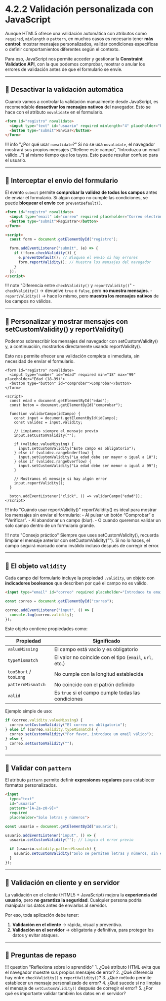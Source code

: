 # 4.2.2 Validación personalizada con JavaScript

Aunque HTML5 ofrece una validación automática con atributos como `required`, `minlength` o `pattern`, en muchos casos es necesario tener **más control**: mostrar mensajes personalizados, validar condiciones específicas o definir comportamientos diferentes según el contexto.

Para eso, JavaScript nos permite acceder y gestionar la **Constraint Validation API**, con la que podemos comprobar, mostrar o anular los errores de validación antes de que el formulario se envíe.

---

## 📌 Desactivar la validación automática

Cuando vamos a controlar la validación manualmente desde JavaScript, es recomendable **desactivar los mensajes nativos** del navegador.
Esto se hace con el atributo `novalidate` en el formulario.

```html
<form id="registro" novalidate>
  <input type="text" id="usuario" required minlength="4" placeholder="Usuario">
  <button type="submit">Enviar</button>
</form>
```

!!! info "¿Por qué usar `novalidate`?"
    Si no se usa `novalidate`, el navegador mostrará sus propios mensajes (“Rellene este campo”, “Introduzca un email válido…”) al mismo tiempo que los tuyos.
    Esto puede resultar confuso para el usuario.

---

## 📌 Interceptar el envío del formulario

El evento `submit` permite **comprobar la validez de todos los campos** antes de enviar el formulario.
Si algún campo no cumple las condiciones, se puede **bloquear el envío** con `preventDefault()`.

```html
<form id="registro" novalidate>
  <input type="email" id="correo" required placeholder="Correo electrónico">
  <button type="submit">Registrar</button>
</form>

<script>
  const form = document.getElementById("registro");

  form.addEventListener("submit", (e) => {
    if (!form.checkValidity()) {
      e.preventDefault(); // Bloquea el envío si hay errores
      form.reportValidity(); // Muestra los mensajes del navegador
    }
  });
</script>
```

!!! note "Diferencia entre `checkValidity()` y `reportValidity()`"
    - `checkValidity()` → devuelve `true` o `false`, pero **no muestra mensajes**.
    - `reportValidity()` → hace lo mismo, pero **muestra los mensajes nativos** de los campos no válidos.

---

## 📌 Personalizar y mostrar mensajes con setCustomValidity() y reportValidity()

Podemos sobrescribir los mensajes del navegador con setCustomValidity() y, a continuación, mostrarlos directamente usando reportValidity().

Esto nos permite ofrecer una validación completa e inmediata, sin necesidad de enviar el formulario.

```
<form id="registro" novalidate>
  <input type="number" id="edad" required min="18" max="99" placeholder="Edad (18–99)">
  <button type="button" id="comprobar">Comprobar</button>
</form>

<script>
  const edad = document.getElementById("edad");
  const boton = document.getElementById("comprobar");

  function validarCampo(idCampo) {
    const input = document.getElementById(idCampo);
    const validez = input.validity;

    // Limpiamos siempre el mensaje previo
    input.setCustomValidity("");

    if (validez.valueMissing) {
      input.setCustomValidity("Este campo es obligatorio");
    } else if (validez.rangeUnderflow) {
      input.setCustomValidity("La edad debe ser mayor o igual a 18");
    } else if (validez.rangeOverflow) {
      input.setCustomValidity("La edad debe ser menor o igual a 99");
    }

    // Mostramos el mensaje si hay algún error
    input.reportValidity();
  }

  boton.addEventListener("click", () => validarCampo("edad"));
</script>
```

!!! info "Cuándo usar reportValidity()"
    reportValidity() es ideal para mostrar los mensajes sin enviar el formulario:
    - Al pulsar un botón “Comprobar” o “Verificar”.
    - Al abandonar un campo (blur).
    - O cuando queremos validar un solo campo dentro de un formulario grande.

!!! note "Consejo práctico"
    Siempre que uses setCustomValidity(), recuerda limpiar el mensaje anterior con setCustomValidity("").
    Si no lo haces, el campo seguirá marcado como inválido incluso después de corregir el error.

---

## 📌 El objeto `validity`

Cada campo del formulario incluye la propiedad `.validity`, un objeto con **indicadores booleanos** que describen por qué el campo no es válido.

```html
<input type="email" id="correo" required placeholder="Introduce tu email">
```

```js
const correo = document.getElementById("correo");

correo.addEventListener("input", () => {
  console.log(correo.validity);
});
```

Este objeto contiene propiedades como:

| Propiedad              | Significado                                             |
| ---------------------- | ------------------------------------------------------- |
| `valueMissing`         | El campo está vacío y es obligatorio                    |
| `typeMismatch`         | El valor no coincide con el tipo (`email`, `url`, etc.) |
| `tooShort` / `tooLong` | No cumple con la longitud establecida                   |
| `patternMismatch`      | No coincide con el patrón definido                      |
| `valid`                | Es `true` si el campo cumple todas las condiciones      |

Ejemplo simple de uso:

```js
if (correo.validity.valueMissing) {
  correo.setCustomValidity("El correo es obligatorio");
} else if (correo.validity.typeMismatch) {
  correo.setCustomValidity("Por favor, introduce un email válido");
} else {
  correo.setCustomValidity("");
}
```

---

## 📌 Validar con `pattern`

El atributo `pattern` permite definir **expresiones regulares** para establecer formatos personalizados.

```html
<input 
  type="text" 
  id="usuario" 
  pattern="[A-Za-z0-9]+" 
  required 
  placeholder="Solo letras y números">
```

```js
const usuario = document.getElementById("usuario");

usuario.addEventListener("input", () => {
  usuario.setCustomValidity(""); // Limpia el error previo

  if (usuario.validity.patternMismatch) {
    usuario.setCustomValidity("Solo se permiten letras y números, sin espacios");
  }
});
```

---

## 📌 Validación en cliente y en servidor

La validación en el cliente (HTML5 + JavaScript) mejora la **experiencia del usuario**, pero **no garantiza la seguridad**.
Cualquier persona podría manipular los datos antes de enviarlos al servidor.


Por eso, toda aplicación debe tener:

  1. **Validación en el cliente** → rápida, visual y preventiva.  
  2. **Validación en el servidor** → obligatoria y definitiva, para proteger los datos y evitar ataques.


---

## 📝 Preguntas de repaso

!!! question "Reflexiona sobre lo aprendido"
    1. ¿Qué atributo HTML evita que el navegador muestre sus propios mensajes de error?
    2. ¿Qué diferencia hay entre `checkValidity()` y `reportValidity()`?
    3. ¿Qué método permite establecer un mensaje personalizado de error?
    4. ¿Qué sucede si no limpias el mensaje de `setCustomValidity()` después de corregir el error?
    5. ¿Por qué es importante validar también los datos en el servidor?
